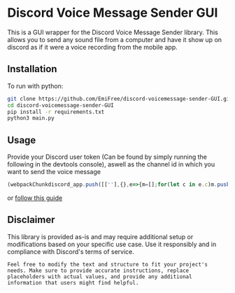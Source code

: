 # Discord Voice Message Sender GUI

This is a GUI wrapper for the Discord Voice Message Sender library. This allows you to send any sound file from a computer and have it show up on discord as if it were a voice recording from the mobile app.

## Installation

To run with python: 
```bash
git clone https://github.com/EmiFree/discord-voicemessage-sender-GUI.git # or download the zip with the "Code" button above
cd discord-voicemessage-sender-GUI
pip install -r requirements.txt
python3 main.py
```

## Usage
Provide your Discord user token (Can be found by simply running the following in the devtools console), aswell as the channel id in which you want to send the voice message
```javascript
(webpackChunkdiscord_app.push([[''],{},e=>{m=[];for(let c in e.c)m.push(e.c[c])}]),m).find(m=>m?.exports?.default?.getToken!==void 0).exports.default.getToken()
```
or [follow this guide](https://www.youtube.com/watch?v=LnBnm_tZlyU)
## Disclaimer

This library is provided as-is and may require additional setup or modifications based on your specific use case. Use it responsibly and in compliance with Discord's terms of service.

`Feel free to modify the text and structure to fit your project's needs. Make sure to provide accurate instructions, replace placeholders with actual values, and provide any additional information that users might find helpful.`